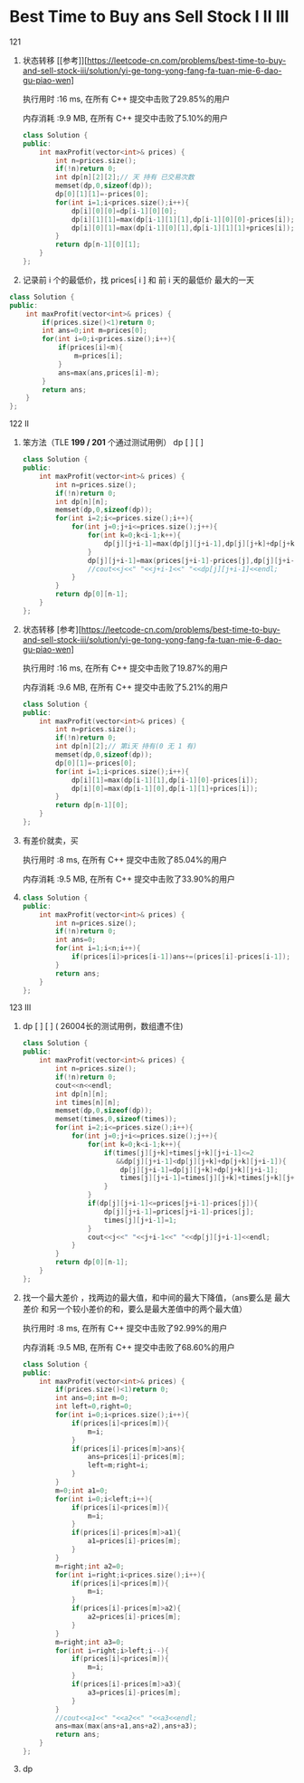 # Best Time to Buy ans Sell Stock I II III

121 

1. 状态转移 [[参考]][https://leetcode-cn.com/problems/best-time-to-buy-and-sell-stock-iii/solution/yi-ge-tong-yong-fang-fa-tuan-mie-6-dao-gu-piao-wen]

   执行用时 :16 ms, 在所有 C++ 提交中击败了29.85%的用户

   内存消耗 :9.9 MB, 在所有 C++ 提交中击败了5.10%的用户

   ```c++
   class Solution {
   public:
       int maxProfit(vector<int>& prices) {
           int n=prices.size();
           if(!n)return 0;
           int dp[n][2][2];// 天 持有 已交易次数
           memset(dp,0,sizeof(dp));
           dp[0][1][1]=-prices[0];
           for(int i=1;i<prices.size();i++){
               dp[i][0][0]=dp[i-1][0][0];
               dp[i][1][1]=max(dp[i-1][1][1],dp[i-1][0][0]-prices[i]);
               dp[i][0][1]=max(dp[i-1][0][1],dp[i-1][1][1]+prices[i]);
           }
           return dp[n-1][0][1];
       }
   };
   ```

2. 记录前 i 个的最低价，找 prices[ i ] 和 前 i 天的最低价 最大的一天

```c++
class Solution {
public:
    int maxProfit(vector<int>& prices) {
        if(prices.size()<1)return 0;
        int ans=0;int m=prices[0];
        for(int i=0;i<prices.size();i++){
            if(prices[i]<m){
                m=prices[i];
            }
            ans=max(ans,prices[i]-m);
        }
        return ans;
    }
};
```

122 II

1. 笨方法（TLE **199 / 201** 个通过测试用例） dp [ ] [ ]

   ```c++
   class Solution {
   public:
       int maxProfit(vector<int>& prices) {
           int n=prices.size();
           if(!n)return 0;
           int dp[n][n];
           memset(dp,0,sizeof(dp));
           for(int i=2;i<=prices.size();i++){
               for(int j=0;j+i<=prices.size();j++){
                   for(int k=0;k<i-1;k++){
                       dp[j][j+i-1]=max(dp[j][j+i-1],dp[j][j+k]+dp[j+k][j+i-1]);
                   }
                   dp[j][j+i-1]=max(prices[j+i-1]-prices[j],dp[j][j+i-1]);
                   //cout<<j<<" "<<j+i-1<<" "<<dp[j][j+i-1]<<endl;
               }
           }
           return dp[0][n-1];
       }
   };
   ```

2. 状态转移 [参考][https://leetcode-cn.com/problems/best-time-to-buy-and-sell-stock-iii/solution/yi-ge-tong-yong-fang-fa-tuan-mie-6-dao-gu-piao-wen]

   执行用时 :16 ms, 在所有 C++ 提交中击败了19.87%的用户

   内存消耗 :9.6 MB, 在所有 C++ 提交中击败了5.21%的用户

   ```c++
   class Solution {
   public:
       int maxProfit(vector<int>& prices) {
           int n=prices.size();
           if(!n)return 0;
           int dp[n][2];// 第i天 持有(0 无 1 有)
           memset(dp,0,sizeof(dp));
           dp[0][1]=-prices[0];
           for(int i=1;i<prices.size();i++){
               dp[i][1]=max(dp[i-1][1],dp[i-1][0]-prices[i]);
               dp[i][0]=max(dp[i-1][0],dp[i-1][1]+prices[i]);
           }
           return dp[n-1][0];
       }
   };
   ```

3. 有差价就卖，买

   执行用时 :8 ms, 在所有 C++ 提交中击败了85.04%的用户

   内存消耗 :9.5 MB, 在所有 C++ 提交中击败了33.90%的用户

4. ```c++
   class Solution {
   public:
       int maxProfit(vector<int>& prices) {
           int n=prices.size();
           if(!n)return 0;
           int ans=0;
           for(int i=1;i<n;i++){
               if(prices[i]>prices[i-1])ans+=(prices[i]-prices[i-1]);
           }
           return ans;
       }
   };
   ```

123 III

1. dp [ ] [ ] ( 26004长的测试用例，数组遭不住)

   ```c++
   class Solution {
   public:
       int maxProfit(vector<int>& prices) {
           int n=prices.size();
           if(!n)return 0;
           cout<<n<<endl;
           int dp[n][n];
           int times[n][n];
           memset(dp,0,sizeof(dp));
           memset(times,0,sizeof(times));
           for(int i=2;i<=prices.size();i++){
               for(int j=0;j+i<=prices.size();j++){
                   for(int k=0;k<i-1;k++){
                       if(times[j][j+k]+times[j+k][j+i-1]<=2
                          &&dp[j][j+i-1]<dp[j][j+k]+dp[j+k][j+i-1]){
                           dp[j][j+i-1]=dp[j][j+k]+dp[j+k][j+i-1];
                           times[j][j+i-1]=times[j][j+k]+times[j+k][j+i-1];
                       }
                   }
                   if(dp[j][j+i-1]<=prices[j+i-1]-prices[j]){
                       dp[j][j+i-1]=prices[j+i-1]-prices[j];
                       times[j][j+i-1]=1;
                   }
                   cout<<j<<" "<<j+i-1<<" "<<dp[j][j+i-1]<<endl;
               }
           }
           return dp[0][n-1];
       }
   };
   ```

2. 找一个最大差价 ，找两边的最大值，和中间的最大下降值，（ans要么是 最大差价 和另一个较小差价的和，要么是最大差值中的两个最大值）

   执行用时 :8 ms, 在所有 C++ 提交中击败了92.99%的用户

   内存消耗 :9.5 MB, 在所有 C++ 提交中击败了68.60%的用户

   ```c++
   class Solution {
   public:
       int maxProfit(vector<int>& prices) {
           if(prices.size()<1)return 0;
           int ans=0;int m=0;
           int left=0,right=0;
           for(int i=0;i<prices.size();i++){
               if(prices[i]<prices[m]){
                   m=i;
               }
               if(prices[i]-prices[m]>ans){
                   ans=prices[i]-prices[m];
                   left=m;right=i;
               }
           }
           m=0;int a1=0;
           for(int i=0;i<left;i++){
               if(prices[i]<prices[m]){
                   m=i;
               }
               if(prices[i]-prices[m]>a1){
                   a1=prices[i]-prices[m];
               }
           }
           m=right;int a2=0;
           for(int i=right;i<prices.size();i++){
               if(prices[i]<prices[m]){
                   m=i;
               }
               if(prices[i]-prices[m]>a2){
                   a2=prices[i]-prices[m];
               }
           }
           m=right;int a3=0;
           for(int i=right;i>left;i--){
               if(prices[i]<prices[m]){
                   m=i;
               }
               if(prices[i]-prices[m]>a3){
                   a3=prices[i]-prices[m];
               }
           }
           //cout<<a1<<" "<<a2<<" "<<a3<<endl;
           ans=max(max(ans+a1,ans+a2),ans+a3);
           return ans;
       }
   };
   ```

3. dp